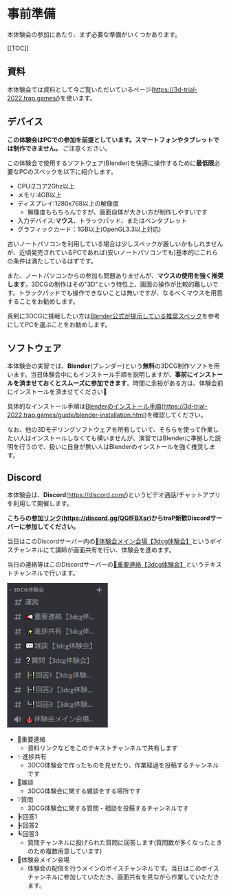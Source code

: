 # 事前準備

本体験会の参加にあたり、まず必要な準備がいくつかあります。

[[TOC]]

## 資料

本体験会では資料として今ご覧いただいているページ(<https://3d-trial-2022.trap.games/>)を使います。

## デバイス

**この体験会はPCでの参加を前提としています。スマートフォンやタブレットでは制作できません。**
ご注意ください。

この体験会で使用するソフトウェア(Blender)を快適に操作するために**最低限**必要なPCのスペックを以下に紹介します。

- CPU:2コア2Ghz以上
- メモリ:4GB以上
- ディスプレイ:1280x768以上の解像度
  - 解像度ももちろんですが、画面自体が大きい方が制作しやすいです
- 入力デバイス:**マウス**、トラックパッド、またはペンタブレット
- グラフィックカード：1GB以上(OpenGL3.3以上対応)

古いノートパソコンを利用している場合は少しスペックが厳しいかもしれませんが、近頃発売されているPCであれば(安いノートパソコンでも)基本的にこれらの条件は満たしているはずです。

また、ノートパソコンからの参加も問題ありませんが、**マウスの使用を強く推奨します**。3DCGの制作はその"3D"という特性上、画面の操作が比較的難しいです。トラックパッドでも操作できないことは無いですが、なるべくマウスを用意することをお勧めします。

真剣に3DCGに挑戦したい方は[Blender公式が提示している推奨スペック](https://www.blender.org/download/requirements/)を参考にしてPCを選ぶことをお勧めします。

## ソフトウェア

本体験会の実習では、**Blender**(ブレンダー)という**無料**の3DCG制作ソフトを用います。当日体験会中にもインストール手順を説明しますが、**事前にインストールを済ませておくとスムーズに参加できます**。時間に余裕がある方は、体験会前にインストールを済ませてください:pray:

具体的なインストール手順は[Blenderのインストール手順](blender-installation.md)(<https://3d-trial-2022.trap.games/guide/blender-installation.html>)を確認してください。

なお、他の3Dモデリングソフトウェアを所有していて、そちらを使って作業したい人はインストールしなくても構いませんが、演習ではBlenderに準拠した説明を行うので、扱いに自身が無い人はBlenderのインストールを強く推奨します。

## Discord

本体験会は、**Discord**(<https://discord.com/>)というビデオ通話/チャットアプリを利用して開催します。

**こちらの[参加リンク](https://discord.gg/QGfFBXsr)(<https://discord.gg/QGfFBXsr>)からtraP新歓Discordサーバーに参加してください。**

当日はこのDiscordサーバー内の[🏫体験会メイン会場【3dcg体験会】](https://discord.com/channels/956885476986482730/966918632737210440)というボイスチャンネルにて講師が画面共有を行い、体験会を進めます。

当日の連絡等はこのDiscordサーバーの[📢重要連絡【3dcg体験会】](https://discord.com/channels/956885476986482730/966918874148798585)というテキストチャンネルで行います。

![traP新歓Discordサーバー内の3DCG体験会関連チャンネルの一覧](./imgs/preparation_discord_channels.png)

- 📢重要連絡
  - 資料リンクなどをこのテキストチャンネルで共有します
- ✨進捗共有
  - 3DCG体験会で作ったものを見せたり、作業経過を投稿するチャンネルです
- 💬雑談
  - 3DCG体験会に関する雑談をする場所です
- ❔質問
  - 3DCG体験会に関する質問・相談を投稿するチャンネルです
- ┣❕回答1
- ┣❕回答2
- ┗❕回答3
  - 質問チャンネルに投げられた質問に回答します(質問数が多くなったときのため複数用意しています)
- 🏫体験会メイン会場
  - 体験会の配信を行うメインのボイスチャンネルです。当日はこのボイスチャンネルに参加していただき、画面共有を見ながら作業していただきます。
